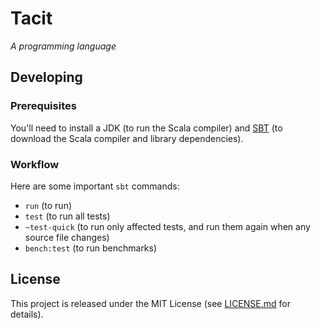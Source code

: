 # Tacit
_A programming language_

## Developing

### Prerequisites

You'll need to install a JDK (to run the Scala compiler) and [SBT](http://www.scala-sbt.org/) (to download the Scala compiler and library dependencies).

### Workflow

Here are some important `sbt` commands:

- `run` (to run)
- `test` (to run all tests)
- `~test-quick` (to run only affected tests, and run them again when any source file changes)
- `bench:test` (to run benchmarks)

## License

This project is released under the MIT License (see [LICENSE.md](LICENSE.md) for details).
